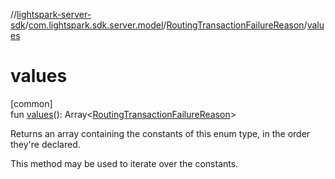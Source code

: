 //[lightspark-server-sdk](../../../index.md)/[com.lightspark.sdk.server.model](../index.md)/[RoutingTransactionFailureReason](index.md)/[values](values.md)

# values

[common]\
fun [values](values.md)(): Array&lt;[RoutingTransactionFailureReason](index.md)&gt;

Returns an array containing the constants of this enum type, in the order they're declared.

This method may be used to iterate over the constants.

